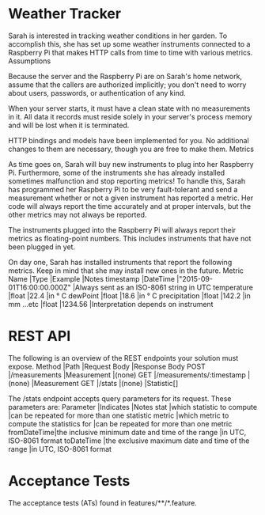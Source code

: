 # Weather Tracker

Sarah is interested in tracking weather conditions in her garden. To accomplish this, she has set up some weather instruments connected to a Raspberry Pi that makes HTTP calls from time to time with various metrics.
Assumptions

Because the server and the Raspberry Pi are on Sarah's home network, assume that the callers are authorized implicitly; you don't need to worry about users, passwords, or authentication of any kind.

When your server starts, it must have a clean state with no measurements in it. All data it records must reside solely in your server's process memory and will be lost when it is terminated.

HTTP bindings and models have been implemented for you. No additional changes to them are necessary, though you are free to make them.
Metrics

As time goes on, Sarah will buy new instruments to plug into her Raspberry Pi. Furthermore, some of the instruments she has already installed sometimes malfunction and stop reporting metrics! To handle this, Sarah has programmed her Raspberry Pi to be very fault-tolerant and send a measurement whether or not a given instrument has reported a metric. Her code will always report the time accurately and at proper intervals, but the other metrics may not always be reported.

The instruments plugged into the Raspberry Pi will always report their metrics as floating-point numbers. This includes instruments that have not been plugged in yet.

On day one, Sarah has installed instruments that report the following metrics. Keep in mind that she may install new ones in the future.
Metric Name 	|Type 		|Example 						|Notes
timestamp 	    |DateTime 	|"2015-09-01T16:00:00.000Z" 	|Always sent as an ISO-8061 string in UTC
temperature 	|float 		|22.4 							|in ° C
dewPoint 		|float 		|18.6 							|in ° C
precipitation 	|float 		|142.2 							|in mm
...etc 			|float 		|1234.56 						|Interpretation depends on instrument

# REST API
The following is an overview of the REST endpoints your solution must expose.
Method 	|Path 						|Request Body 	|Response Body
POST 	|/measurements 				|Measurement 	|(none)
GET 	|/measurements/:timestamp 	|(none) 		|Measurement
GET 	|/stats 					|(none) 		|Statistic[]

The /stats endpoint accepts query parameters for its request. These parameters are:
Parameter 	|Indicates 											|Notes
stat 		|which statistic to compute 						|can be repeated for more than one statistic
metric 		|which metric to compute the statistics for 		|can be repeated for more than one metric
fromDateTime|the inclusive minimum date and time of the range 	|in UTC, ISO-8061 format
toDateTime 	|the exclusive maximum date and time of the range 	|in UTC, ISO-8061 format

# Acceptance Tests
The acceptance tests (ATs) found in features/**/*.feature.